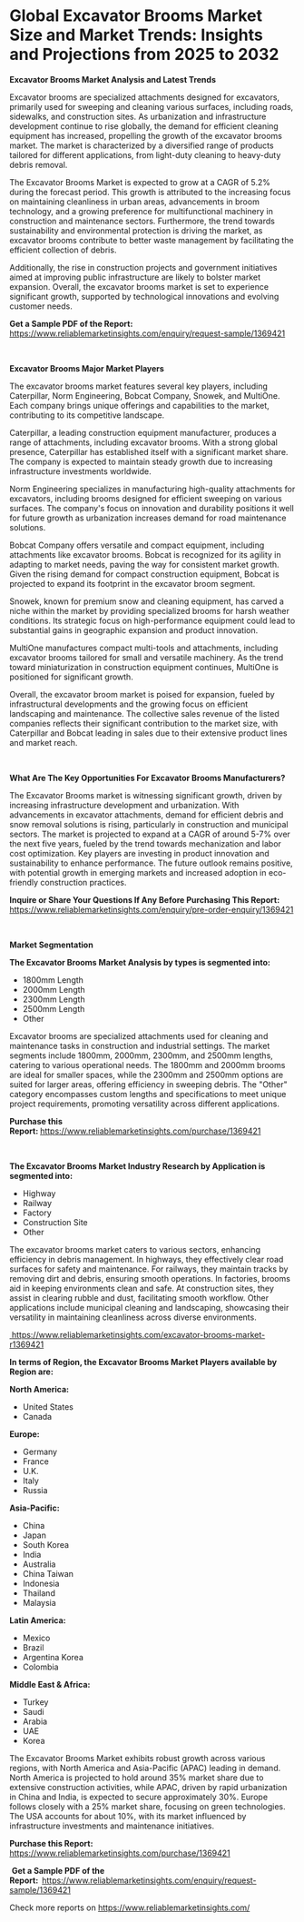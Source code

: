 <p><h1>Global Excavator Brooms Market Size and Market Trends: Insights and Projections from 2025 to 2032</h1></p><p><strong>Excavator Brooms Market Analysis and Latest Trends</strong></p>
<p><p>Excavator brooms are specialized attachments designed for excavators, primarily used for sweeping and cleaning various surfaces, including roads, sidewalks, and construction sites. As urbanization and infrastructure development continue to rise globally, the demand for efficient cleaning equipment has increased, propelling the growth of the excavator brooms market. The market is characterized by a diversified range of products tailored for different applications, from light-duty cleaning to heavy-duty debris removal.</p><p>The Excavator Brooms Market is expected to grow at a CAGR of 5.2% during the forecast period. This growth is attributed to the increasing focus on maintaining cleanliness in urban areas, advancements in broom technology, and a growing preference for multifunctional machinery in construction and maintenance sectors. Furthermore, the trend towards sustainability and environmental protection is driving the market, as excavator brooms contribute to better waste management by facilitating the efficient collection of debris.</p><p>Additionally, the rise in construction projects and government initiatives aimed at improving public infrastructure are likely to bolster market expansion. Overall, the excavator brooms market is set to experience significant growth, supported by technological innovations and evolving customer needs.</p></p>
<p><strong>Get a Sample PDF of the Report:&nbsp;</strong> <a href="https://www.reliablemarketinsights.com/enquiry/request-sample/1369421?utm_campaign=3577&utm_medium=2&utm_source=Github&utm_content=ia&utm_term=22032025&utm_id=excavator-brooms">https://www.reliablemarketinsights.com/enquiry/request-sample/1369421</a></p>
<p>&nbsp;</p>
<p><strong>Excavator Brooms Major Market Players</strong></p>
<p><p>The excavator brooms market features several key players, including Caterpillar, Norm Engineering, Bobcat Company, Snowek, and MultiOne. Each company brings unique offerings and capabilities to the market, contributing to its competitive landscape.</p><p>Caterpillar, a leading construction equipment manufacturer, produces a range of attachments, including excavator brooms. With a strong global presence, Caterpillar has established itself with a significant market share. The company is expected to maintain steady growth due to increasing infrastructure investments worldwide.</p><p>Norm Engineering specializes in manufacturing high-quality attachments for excavators, including brooms designed for efficient sweeping on various surfaces. The company's focus on innovation and durability positions it well for future growth as urbanization increases demand for road maintenance solutions.</p><p>Bobcat Company offers versatile and compact equipment, including attachments like excavator brooms. Bobcat is recognized for its agility in adapting to market needs, paving the way for consistent market growth. Given the rising demand for compact construction equipment, Bobcat is projected to expand its footprint in the excavator broom segment.</p><p>Snowek, known for premium snow and cleaning equipment, has carved a niche within the market by providing specialized brooms for harsh weather conditions. Its strategic focus on high-performance equipment could lead to substantial gains in geographic expansion and product innovation.</p><p>MultiOne manufactures compact multi-tools and attachments, including excavator brooms tailored for small and versatile machinery. As the trend toward miniaturization in construction equipment continues, MultiOne is positioned for significant growth.</p><p>Overall, the excavator broom market is poised for expansion, fueled by infrastructural developments and the growing focus on efficient landscaping and maintenance. The collective sales revenue of the listed companies reflects their significant contribution to the market size, with Caterpillar and Bobcat leading in sales due to their extensive product lines and market reach.</p></p>
<p>&nbsp;</p>
<p><strong>What Are The Key Opportunities For Excavator Brooms Manufacturers?</strong></p>
<p><p>The Excavator Brooms market is witnessing significant growth, driven by increasing infrastructure development and urbanization. With advancements in excavator attachments, demand for efficient debris and snow removal solutions is rising, particularly in construction and municipal sectors. The market is projected to expand at a CAGR of around 5-7% over the next five years, fueled by the trend towards mechanization and labor cost optimization. Key players are investing in product innovation and sustainability to enhance performance. The future outlook remains positive, with potential growth in emerging markets and increased adoption in eco-friendly construction practices.</p></p>
<p><strong>Inquire or Share Your Questions If Any Before Purchasing This Report:</strong> <a href="https://www.reliablemarketinsights.com/enquiry/pre-order-enquiry/1369421?utm_campaign=3577&utm_medium=2&utm_source=Github&utm_content=ia&utm_term=22032025&utm_id=excavator-brooms">https://www.reliablemarketinsights.com/enquiry/pre-order-enquiry/1369421</a></p>
<p>&nbsp;</p>
<p><strong>Market Segmentation</strong></p>
<p><strong>The Excavator Brooms Market Analysis by types is segmented into:</strong></p>
<p><ul><li>1800mm Length</li><li>2000mm Length</li><li>2300mm Length</li><li>2500mm Length</li><li>Other</li></ul></p>
<p><p>Excavator brooms are specialized attachments used for cleaning and maintenance tasks in construction and industrial settings. The market segments include 1800mm, 2000mm, 2300mm, and 2500mm lengths, catering to various operational needs. The 1800mm and 2000mm brooms are ideal for smaller spaces, while the 2300mm and 2500mm options are suited for larger areas, offering efficiency in sweeping debris. The "Other" category encompasses custom lengths and specifications to meet unique project requirements, promoting versatility across different applications.</p></p>
<p><strong>Purchase this Report:&nbsp;</strong><a href="https://www.reliablemarketinsights.com/purchase/1369421?utm_campaign=3577&utm_medium=2&utm_source=Github&utm_content=ia&utm_term=22032025&utm_id=excavator-brooms">https://www.reliablemarketinsights.com/purchase/1369421</a></p>
<p>&nbsp;</p>
<p><strong>The Excavator Brooms Market Industry Research by Application is segmented into:</strong></p>
<p><ul><li>Highway</li><li>Railway</li><li>Factory</li><li>Construction Site</li><li>Other</li></ul></p>
<p><p>The excavator brooms market caters to various sectors, enhancing efficiency in debris management. In highways, they effectively clear road surfaces for safety and maintenance. For railways, they maintain tracks by removing dirt and debris, ensuring smooth operations. In factories, brooms aid in keeping environments clean and safe. At construction sites, they assist in clearing rubble and dust, facilitating smooth workflow. Other applications include municipal cleaning and landscaping, showcasing their versatility in maintaining cleanliness across diverse environments.</p></p>
<p><a href="https://www.reliablemarketinsights.com/excavator-brooms-market-r1369421?utm_campaign=3577&utm_medium=2&utm_source=Github&utm_content=ia&utm_term=22032025&utm_id=excavator-brooms">&nbsp;https://www.reliablemarketinsights.com/excavator-brooms-market-r1369421</a></p>
<p><strong>In terms of Region, the Excavator Brooms Market Players available by Region are:</strong></p>
<p>
    <p> <strong> North America: </strong>
        <ul>
            <li>United States</li>
            <li>Canada</li>
        </ul>
        </p> 
    <p> <strong> Europe: </strong>
        <ul>
            <li>Germany</li>
            <li>France</li>
            <li>U.K.</li>
            <li>Italy</li>
            <li>Russia</li>
        </ul>
        </p> 
    <p> <strong> Asia-Pacific: </strong>
        <ul>
            <li>China</li>
            <li>Japan</li>
            <li>South Korea</li>
            <li>India</li>
            <li>Australia</li>
            <li>China Taiwan</li>
            <li>Indonesia</li>
            <li>Thailand</li>
            <li>Malaysia</li>
        </ul>
        </p> 
    <p> <strong> Latin America: </strong>
        <ul>
            <li>Mexico</li>
            <li>Brazil</li>
            <li>Argentina Korea</li>
            <li>Colombia</li>
        </ul>
        </p> 
    <p> <strong> Middle East & Africa: </strong>
        <ul>
            <li>Turkey</li>
            <li>Saudi</li>
            <li>Arabia</li>
            <li>UAE</li>
            <li>Korea</li>
        </ul>
    </p>
    </p>
<p><p>The Excavator Brooms Market exhibits robust growth across various regions, with North America and Asia-Pacific (APAC) leading in demand. North America is projected to hold around 35% market share due to extensive construction activities, while APAC, driven by rapid urbanization in China and India, is expected to secure approximately 30%. Europe follows closely with a 25% market share, focusing on green technologies. The USA accounts for about 10%, with its market influenced by infrastructure investments and maintenance initiatives.</p></p>
<p><strong>Purchase this Report: </strong><a href="https://www.reliablemarketinsights.com/purchase/1369421?utm_campaign=3577&utm_medium=2&utm_source=Github&utm_content=ia&utm_term=22032025&utm_id=excavator-brooms">https://www.reliablemarketinsights.com/purchase/1369421</a></p>
<p>&nbsp;<strong>Get a Sample PDF of the Report:&nbsp;&nbsp;</strong><a href="https://www.reliablemarketinsights.com/enquiry/request-sample/1369421?utm_campaign=3577&utm_medium=2&utm_source=Github&utm_content=ia&utm_term=22032025&utm_id=excavator-brooms">https://www.reliablemarketinsights.com/enquiry/request-sample/1369421</a></p>
<p><strong></strong></p>
<p>Check more reports on <a href="https://www.reliablemarketinsights.com/?utm_campaign=3577&utm_medium=2&utm_source=Github&utm_content=ia&utm_term=22032025&utm_id=excavator-brooms">https://www.reliablemarketinsights.com/</a></p>
